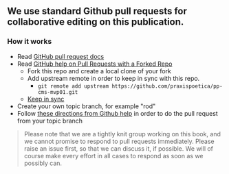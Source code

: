 ## We use standard Github pull requests for collaborative editing on this publication.

### How it works

* Read [GitHub pull request docs](https://help.github.com/articles/about-pull-requests/)
* Read [GitHub help on Pull Requests with a Forked Repo](https://help.github.com/articles/fork-a-repo/)
    * Fork this repo and create a local clone of your fork
    * Add upstream remote in order to keep in sync with this repo.
        * `git remote add upstream https://github.com/praxispoetica/pp-cms-mvp01.git`
    * [Keep in sync](https://help.github.com/articles/syncing-a-fork/) 
* Create your own topic branch, for example "rod"
* Follow [these directions from Github help](https://help.github.com/articles/creating-a-pull-request-from-a-fork/) in order to do the pull request from your topic branch

> Please note that we are a tightly knit group working on this book, and we cannot promise to respond to pull requests immediately. Please raise an issue first, so that we can discuss it, if possible. We will of course make every effort in all cases to respond as soon as we possibly can.
